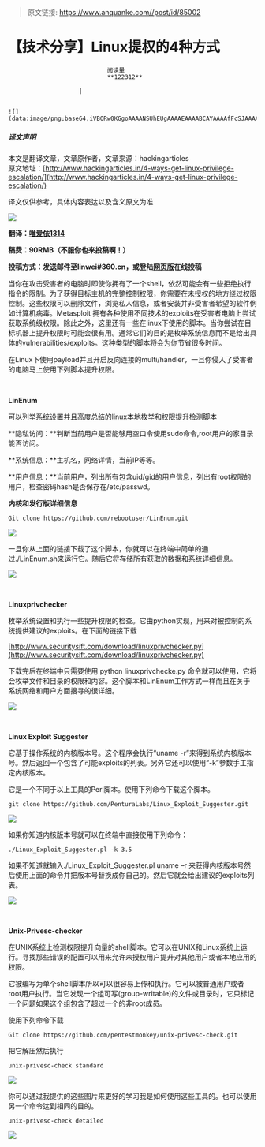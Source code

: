 > 原文链接: https://www.anquanke.com//post/id/85002 


# 【技术分享】Linux提权的4种方式


                                阅读量   
                                **122312**
                            
                        |
                        
                                                                                                                                    ![](data:image/png;base64,iVBORw0KGgoAAAANSUhEUgAAAAEAAAABCAYAAAAfFcSJAAAAAXNSR0IArs4c6QAAAARnQU1BAACxjwv8YQUAAAAJcEhZcwAADsQAAA7EAZUrDhsAAAANSURBVBhXYzh8+PB/AAffA0nNPuCLAAAAAElFTkSuQmCC)
                                                                                            



##### 译文声明

本文是翻译文章，文章原作者，文章来源：hackingarticles
                                <br>原文地址：[http://www.hackingarticles.in/4-ways-get-linux-privilege-escalation/](http://www.hackingarticles.in/4-ways-get-linux-privilege-escalation/)

译文仅供参考，具体内容表达以及含义原文为准

[![](https://p5.ssl.qhimg.com/t01c594a44f86182c0d.jpg)](https://p5.ssl.qhimg.com/t01c594a44f86182c0d.jpg)



**翻译：**[**唯爱依1314**](http://bobao.360.cn/member/contribute?uid=1009682630)

**稿费：90RMB（不服你也来投稿啊！）**

**投稿方式：发送邮件至linwei#360.cn，或登陆**[**网页版**](http://bobao.360.cn/contribute/index)**在线投稿**



当你在攻击受害者的电脑时即使你拥有了一个shell，依然可能会有一些拒绝执行指令的限制。为了获得目标主机的完整控制权限，你需要在未授权的地方绕过权限控制。这些权限可以删除文件，浏览私人信息，或者安装并非受害者希望的软件例如计算机病毒。Metasploit 拥有各种使用不同技术的exploits在受害者电脑上尝试获取系统级权限。除此之外，这里还有一些在linux下使用的脚本。当你尝试在目标机器上提升权限时可能会很有用。通常它们的目的是枚举系统信息而不是给出具体的vulnerabilities/exploits。这种类型的脚本将会为你节省很多时间。

在Linux下使用payload并且开启反向连接的multi/handler，一旦你侵入了受害者的电脑马上使用下列脚本提升权限。

<br>

**LinEnum**

可以列举系统设置并且高度总结的linux本地枚举和权限提升检测脚本

**隐私访问：**判断当前用户是否能够用空口令使用sudo命令,root用户的家目录能否访问。

**系统信息：**主机名，网络详情，当前IP等等。

**用户信息：**当前用户，列出所有包含uid/gid的用户信息，列出有root权限的用户，检查密码hash是否保存在/etc/passwd。

**内核和发行版详细信息**

```
Git clone https://github.com/rebootuser/LinEnum.git
```

[![](https://p0.ssl.qhimg.com/t015ae5df38a308f1da.png)](https://p0.ssl.qhimg.com/t015ae5df38a308f1da.png)

一旦你从上面的链接下载了这个脚本，你就可以在终端中简单的通过./LinEnum.sh来运行它。随后它将存储所有获取的数据和系统详细信息。

[![](https://p2.ssl.qhimg.com/t01884fa7e76b1dfe15.png)](https://p2.ssl.qhimg.com/t01884fa7e76b1dfe15.png)

<br>

**Linuxprivchecker**

枚举系统设置和执行一些提升权限的检查。它由python实现，用来对被控制的系统提供建议的exploits。在下面的链接下载

[http://www.securitysift.com/download/linuxprivchecker.py](http://www.securitysift.com/download/linuxprivchecker.py)

下载完后在终端中只需要使用 python linuxprivchecke.py 命令就可以使用，它将会枚举文件和目录的权限和内容。这个脚本和LinEnum工作方式一样而且在关于系统网络和用户方面搜寻的很详细。

[![](https://p3.ssl.qhimg.com/t01506b5dfcd0ebd539.png)](https://p3.ssl.qhimg.com/t01506b5dfcd0ebd539.png)

<br>

**Linux Exploit Suggester**

它基于操作系统的内核版本号。这个程序会执行“uname -r”来得到系统内核版本号。然后返回一个包含了可能exploits的列表。另外它还可以使用“-k”参数手工指定内核版本。

它是一个不同于以上工具的Perl脚本。使用下列命令下载这个脚本。

```
git clone https://github.com/PenturaLabs/Linux_Exploit_Suggester.git
```

[![](https://p3.ssl.qhimg.com/t01a84770e85957b4c4.png)](https://p3.ssl.qhimg.com/t01a84770e85957b4c4.png)

如果你知道内核版本号就可以在终端中直接使用下列命令：

```
./Linux_Exploit_Suggester.pl -k 3.5
```

如果不知道就输入./Linux_Exploit_Suggester.pl uname –r 来获得内核版本号然后使用上面的命令并把版本号替换成你自己的。然后它就会给出建议的exploits列表。

[![](https://p0.ssl.qhimg.com/t01110dc325429a74e4.png)](https://p0.ssl.qhimg.com/t01110dc325429a74e4.png)

<br>

**Unix-Privesc-checker**

在UNIX系统上检测权限提升向量的shell脚本。它可以在UNIX和Linux系统上运行。寻找那些错误的配置可以用来允许未授权用户提升对其他用户或者本地应用的权限。

它被编写为单个shell脚本所以可以很容易上传和执行。它可以被普通用户或者root用户执行。当它发现一个组可写(group-writable)的文件或目录时，它只标记一个问题如果这个组包含了超过一个的非root成员。

使用下列命令下载



```
Git clone https://github.com/pentestmonkey/unix-privesc-check.git
```

把它解压然后执行

```
unix-privesc-check standard
```



[![](https://p3.ssl.qhimg.com/t0130c483cb70c107ec.png)](https://p3.ssl.qhimg.com/t0130c483cb70c107ec.png)

你可以通过我提供的这些图片来更好的学习我是如何使用这些工具的。也可以使用另一个命令达到相同的目的。

```
unix-privesc-check detailed
```

[![](https://p0.ssl.qhimg.com/t017598a2ae44ae4655.png)](https://p0.ssl.qhimg.com/t017598a2ae44ae4655.png)
